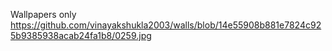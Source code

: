 Wallpapers only
https://github.com/vinayakshukla2003/walls/blob/14e55908b881e7824c925b9385938acab24fa1b8/0259.jpg
